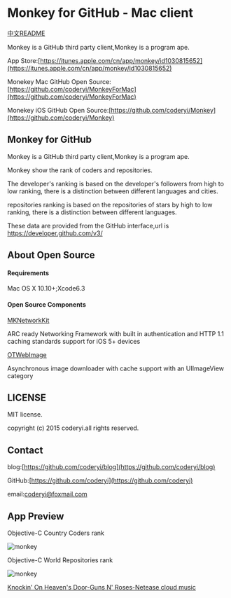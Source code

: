 # Monkey for GitHub - Mac client

[中文README](https://github.com/coderyi/MonkeyForMac/blob/master/README_Chinese.md)

Monkey is a GitHub third party client,Monkey is a program ape. 

App Store:[https://itunes.apple.com/cn/app/monkey/id1030815652](https://itunes.apple.com/cn/app/monkey/id1030815652)

Monekey Mac GitHub Open Source:[https://github.com/coderyi/MonkeyForMac](https://github.com/coderyi/MonkeyForMac)

Monekey iOS GitHub Open Source:[https://github.com/coderyi/Monkey](https://github.com/coderyi/Monkey)

## Monkey for GitHub

Monkey is a GitHub third party client,Monkey is a program ape.

Monkey show the rank of coders and repositories.

The developer's ranking is based on the developer's followers from high to low ranking, there is a distinction between different languages and cities.

repositories ranking is based on the repositories of stars by high to low ranking, there is a distinction between different languages.

These data are provided from the GitHub interface,url is https://developer.github.com/v3/

## About Open Source

#### Requirements

Mac OS X 10.10+;Xcode6.3

#### Open Source Components


[MKNetworkKit](https://github.com/MugunthKumar/MKNetworkKit)

ARC ready Networking Framework with built in authentication and HTTP 1.1 caching standards support for iOS 5+ devices


[OTWebImage](https://github.com/OpenFibers/OTWebImage)

Asynchronous image downloader with cache support with an UIImageView category


## LICENSE
MIT license.

copyright (c) 2015 coderyi.all rights reserved.

## Contact


blog:[https://github.com/coderyi/blog](https://github.com/coderyi/blog)

GitHub:[https://github.com/coderyi](https://github.com/coderyi)

email:coderyi@foxmail.com


## App Preview

Objective-C Country Coders rank

![monkey](https://raw.githubusercontent.com/coderyi/MonkeyForMac/master/Documents/images/1.png) 



Objective-C World Repositories rank

![monkey](https://raw.githubusercontent.com/coderyi/MonkeyForMac/master/Documents/images/2.png) 

[Knockin' On Heaven's Door-Guns N' Roses-Netease cloud music](http://music.163.com/#/song?id=18095057)
